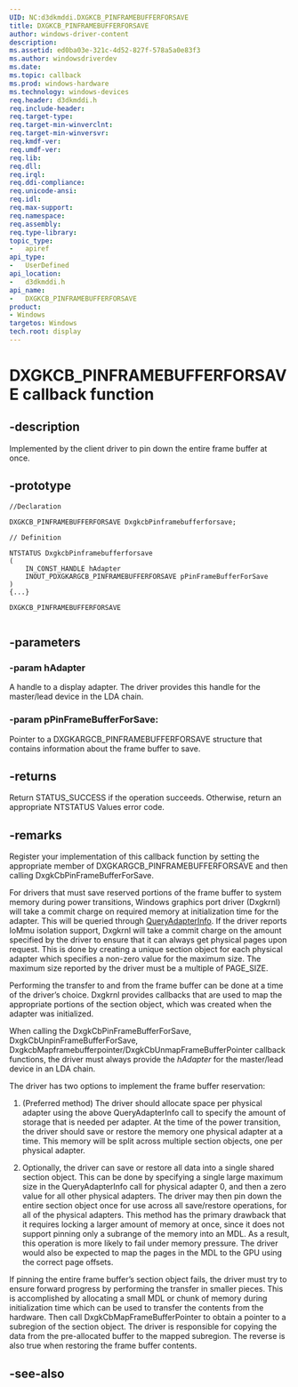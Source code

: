 ```yaml
---
UID: NC:d3dkmddi.DXGKCB_PINFRAMEBUFFERFORSAVE
title: DXGKCB_PINFRAMEBUFFERFORSAVE
author: windows-driver-content
description:
ms.assetid: ed0ba03e-321c-4d52-827f-578a5a0e83f3
ms.author: windowsdriverdev
ms.date:
ms.topic: callback
ms.prod: windows-hardware
ms.technology: windows-devices
req.header: d3dkmddi.h
req.include-header:
req.target-type:
req.target-min-winverclnt:
req.target-min-winversvr:
req.kmdf-ver:
req.umdf-ver:
req.lib:
req.dll:
req.irql:
req.ddi-compliance:
req.unicode-ansi:
req.idl:
req.max-support:
req.namespace:
req.assembly:
req.type-library:
topic_type:
-	apiref
api_type:
-	UserDefined
api_location:
-	d3dkmddi.h
api_name:
-	DXGKCB_PINFRAMEBUFFERFORSAVE
product: 
- Windows
targetos: Windows
tech.root: display
---
```


# DXGKCB_PINFRAMEBUFFERFORSAVE callback function

## -description

Implemented by the client driver to pin down the entire frame buffer at once.

## -prototype

```
//Declaration

DXGKCB_PINFRAMEBUFFERFORSAVE DxgkcbPinframebufferforsave;

// Definition

NTSTATUS DxgkcbPinframebufferforsave
(
	IN_CONST_HANDLE hAdapter
	INOUT_PDXGKARGCB_PINFRAMEBUFFERFORSAVE pPinFrameBufferForSave
)
{...}

DXGKCB_PINFRAMEBUFFERFORSAVE


```

## -parameters

### -param hAdapter

A handle to a display adapter. The driver provides this handle for the master/lead device in the LDA chain.

### -param pPinFrameBufferForSave:

Pointer to a DXGKARGCB_PINFRAMEBUFFERFORSAVE structure that contains information about the frame buffer to save.

## -returns

Return STATUS_SUCCESS if the operation succeeds. Otherwise, return an appropriate NTSTATUS Values error code.

## -remarks

Register your implementation of this callback function by setting the appropriate member of DXGKARGCB_PINFRAMEBUFFERFORSAVE and then calling DxgkCbPinFrameBufferForSave.

For drivers that must save reserved portions of the frame buffer to system memory during power transitions, Windows graphics port driver (Dxgkrnl) will take a commit charge on required memory at initialization time for the adapter. This will be queried through [QueryAdapterInfo](nc-d3dkmddi-dxgkddi_queryadapterinfo.md). If the driver reports IoMmu isolation support, Dxgkrnl will take a commit charge on the amount specified by the driver to ensure that it can always get physical pages upon request. This is done by creating a unique section object for each physical adapter which specifies a non-zero value for the maximum size. The maximum size reported by the driver must be a multiple of PAGE_SIZE.

Performing the transfer to and from the frame buffer can be done at a time of the driver’s choice. Dxgkrnl provides callbacks that are used to map the appropriate portions of the section object, which was created when the adapter was initialized.

When calling the DxgkCbPinFrameBufferForSave, DxgkCbUnpinFrameBufferForSave, DxgkcbMapframebufferpointer/DxgkCbUnmapFrameBufferPointer callback functions, the driver must always provide the *hAdapter* for the master/lead device in an LDA chain.

The driver has two options to implement the frame buffer reservation:

1. (Preferred method) The driver should allocate space per physical adapter using the above QueryAdapterInfo call to specify the amount of storage that is needed per adapter. At the time of the power transition, the driver should save or restore the memory one physical adapter at a time. This memory will be split across multiple section objects, one per physical adapter.

2. Optionally, the driver can save or restore all data into a single shared section object. This can be done by specifying a single large maximum size in the QueryAdapterInfo call for physical adapter 0, and then a zero value for all other physical adapters. The driver may then pin down the entire section object once for use across all save/restore operations, for all of the physical adapters. This method has the primary drawback that it requires locking a larger amount of memory at once, since it does not support pinning only a subrange of the memory into an MDL. As a result, this operation is more likely to fail under memory pressure. The driver would also be expected to map the pages in the MDL to the GPU using the correct page offsets.

If pinning the entire frame buffer’s section object fails, the driver must try to ensure forward progress by performing the transfer in smaller pieces. This is accomplished by allocating a small MDL or chunk of memory during initialization time which can be used to transfer the contents from the hardware. Then call DxgkCbMapFrameBufferPointer to obtain a pointer to a subregion of the section object. The driver is responsible for copying the data from the pre-allocated buffer to the mapped subregion. The reverse is also true when restoring the frame buffer contents.

## -see-also